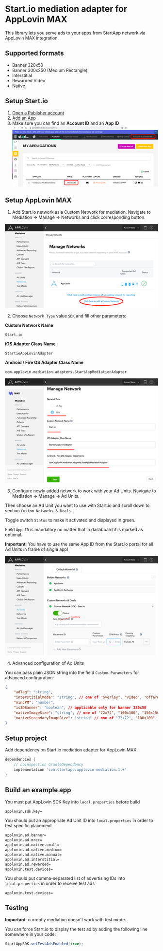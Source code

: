 # Start.io mediation adapter for AppLovin MAX

This library lets you serve ads to your apps from StartApp network via AppLovin MAX integration.

## Supported formats

- Banner 320x50
- Banner 300x250 (Medium Rectangle)
- Interstitial
- Rewarded Video
- Native

## Setup Start.io

1. [Open a Publisher account][1]
2. [Add an App][2]
3. Make sure you can find an **Account ID** and an **App ID**
![Account Id, App ID](images/step0.png)

## Setup AppLovin MAX

1. Add Start.io network as a Custom Network for mediation. Navigate to Mediation -> Manage -> Networks and click corresponding button.

![Step 1](/images/step1.png)

2. Choose `Network Type` value `SDK` and fill other parameters:

**Custom Network Name**

```
Start.io
```

**iOS Adapter Class Name**

```
StartioAppLovinAdapter
```

**Android / Fire OS Adapter Class Name**

```
com.applovin.mediation.adapters.StartAppMediationAdapter
```

![Step 2](/images/step2.png)

3. Configure newly added network to work with your Ad Units. Navigate to Mediation -> Manage -> Ad Units.

Then choose an Ad Unit you want to use with Start.io and scroll down to section `Custom Networks & Deals`.

Toggle switch `Status` to make it activated and displayed in green.

Field `App ID` is mandatory no matter that in dashboard it is marked as optional.

**Important**: You have to use the same App ID from the Start.io portal for all Ad Units in frame of single app!

![Step 3](/images/step3.png)

4. Advanced configuration of Ad Units

You can pass plain JSON string into the field `Custom Parameters` for advanced configuration:

```json
{
    "adTag": "string",
    "interstitialMode": "string", // one of "overlay", "video", "offerwall"
    "minCPM": "number",
    "is3DBanner": "boolean", // applicable only for banner 320x50
    "nativeImageSize": "string", // one of "72x72", "100x100", "150x150", "340x340", "1200x628"
    "nativeSecondaryImageSize": "string" // one of "72x72", "100x100", "150x150", "340x340", "1200x628"
}
```

## Setup project

Add dependency on Start.io mediation adapter for AppLovin MAX

```groovy
dependencies {
    // noinspection GradleDependency
    implementation 'com.startapp:applovin-mediation:1.+'
}
```

## Build an example app

You must put AppLovin SDK Key into `local.properties` before build

```properties
applovin.sdk.key=
```

You should put an appropriate Ad Unit ID into `local.properties` in order to test specific placement

```properties
applovin.ad.banner=
applovin.ad.mrec=
applovin.ad.native.small=
applovin.ad.native.medium=
applovin.ad.native.manual=
applovin.ad.interstitial=
applovin.ad.rewarded=
applovin.test.devices=
```

You should put comma-separated list of advertising IDs into `local.properties` in order to receive test ads

```properties
applovin.test.devices=
```

## Testing

**Important**: currently mediation doesn't work with test mode.

You can force Start.io to display the test ad by adding the following line somewhere in your code:

```java
StartAppSDK.setTestAdsEnabled(true);
```

 [1]: https://support.start.io/hc/en-us/articles/202766673
 [2]: https://support.start.io/hc/en-us/articles/202766743
